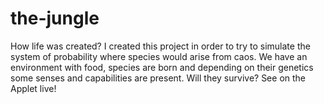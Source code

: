 # the-jungle
How life was created? I created this project in order to try to simulate the system of probability where species would arise from caos. We have an environment with food, species are born and depending on their genetics some senses and capabilities are present. Will they survive? See on the Applet live!
